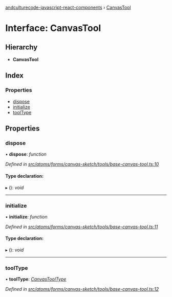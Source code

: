 [andculturecode-javascript-react-components](../README.md) › [CanvasTool](canvastool.md)

# Interface: CanvasTool

## Hierarchy

* **CanvasTool**

## Index

### Properties

* [dispose](canvastool.md#dispose)
* [initialize](canvastool.md#initialize)
* [toolType](canvastool.md#tooltype)

## Properties

###  dispose

• **dispose**: *function*

*Defined in [src/atoms/forms/canvas-sketch/tools/base-canvas-tool.ts:10](https://github.com/AndcultureCode/AndcultureCode.JavaScript.React.Components/blob/3b573d9/src/atoms/forms/canvas-sketch/tools/base-canvas-tool.ts#L10)*

#### Type declaration:

▸ (): *void*

___

###  initialize

• **initialize**: *function*

*Defined in [src/atoms/forms/canvas-sketch/tools/base-canvas-tool.ts:11](https://github.com/AndcultureCode/AndcultureCode.JavaScript.React.Components/blob/3b573d9/src/atoms/forms/canvas-sketch/tools/base-canvas-tool.ts#L11)*

#### Type declaration:

▸ (): *void*

___

###  toolType

• **toolType**: *[CanvasToolType](../enums/canvastooltype.md)*

*Defined in [src/atoms/forms/canvas-sketch/tools/base-canvas-tool.ts:12](https://github.com/AndcultureCode/AndcultureCode.JavaScript.React.Components/blob/3b573d9/src/atoms/forms/canvas-sketch/tools/base-canvas-tool.ts#L12)*

